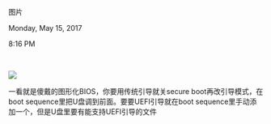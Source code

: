 图片

Monday, May 15, 2017

8:16 PM

 

![](031_图片_000.png)

一看就是傻戴的图形化BIOS，你要用传统引导就关secure boot再改引导模式，在boot sequence里把U盘调到前面。要要UEFI引导就在boot sequence里手动添加一个，但是U盘里要有能支持UEFI引导的文件

